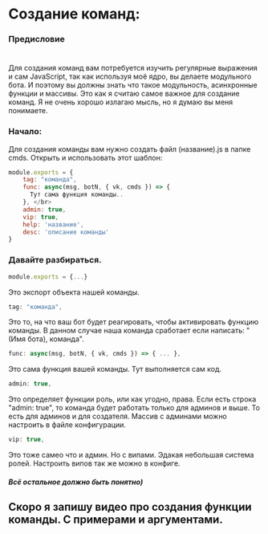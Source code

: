 # Создание команд:

### Предисловие
#
  Для создания команд вам потребуется изучить регулярные выражения и сам JavaScript, так как используя моё ядро, вы делаете модульного бота. И поэтому вы должны знать что такое модульность, асинхронные функции и массивы. Это как я считаю самое важное для создание команд.
  Я не очень хорошо излагаю мысль, но я думаю вы меня понимаете.
### Начало:
Для создания команды вам нужно создать файл (название).js в папке cmds.
Открыть и использовать этот шаблон:

```js
module.exports = {
    tag: "команда",
    func: async(msg, botN, { vk, cmds }) => {
      Тут сама функция команды..
    }, </br>
    admin: true,
    vip: true,
    help: 'название',
    desc: 'описание команды'
}
```

### Давайте разбираться.

```js
module.exports = {...}
```

Это экспорт объекта нашей команды.

```js
tag: "команда",
```

Это то, на что ваш бот будет реагировать, чтобы активировать функцию команды. В данном случае наша команда сработает если написать: "(Имя бота), команда".

```js
func: async(msg, botN, { vk, cmds }) => { ... },
```

Это сама функция вашей команды. Тут выполняется сам код.

```js
admin: true,
```

Это определяет функции роль, или как угодно, права. Если есть строка "admin: true", то команда будет работать только для админов и выше. То есть для админов и для создателя. Массив с админами можно настроить в файле конфигурации.

```js
vip: true,
```

Это тоже самео что и админ. Но с випами. Эдакая небольшая система ролей. Настроить випов так же можно в конфиге.

##### Всё остальное должно быть понятно)

## Скоро я запишу видео про создания функции команды. С примерами и аргументами.

